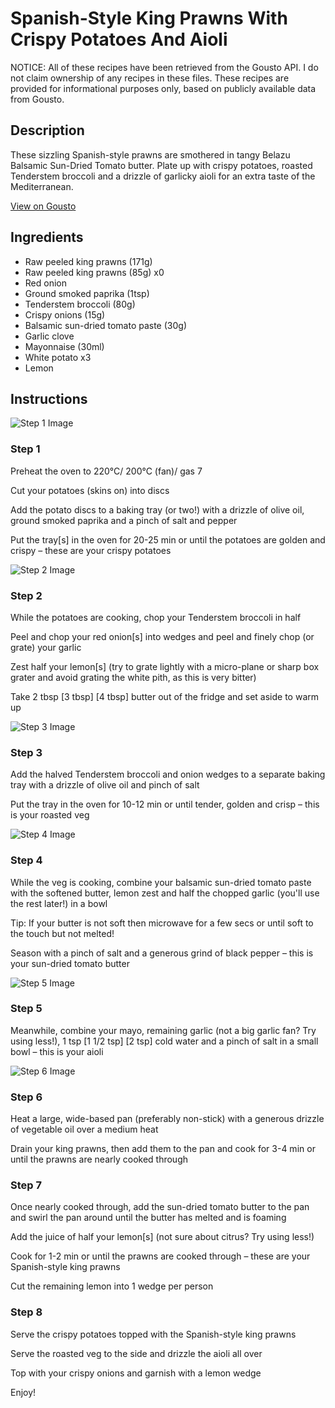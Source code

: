 # Spanish-Style King Prawns With Crispy Potatoes And Aioli

NOTICE: All of these recipes have been retrieved from the Gousto API. I do not claim ownership of any recipes in these files. These recipes are provided for informational purposes only, based on publicly available data from Gousto.

## Description

These sizzling Spanish-style prawns are smothered in tangy Belazu Balsamic Sun-Dried Tomato butter. Plate up with crispy potatoes, roasted Tenderstem broccoli and a drizzle of garlicky aioli for an extra taste of the Mediterranean. 



[View on Gousto](https://www.gousto.co.uk/recipes/cookbook/spanish-style-prawns-with-crispy-potatoes-tenderstem-aioli)

## Ingredients

- Raw peeled king prawns (171g)
- Raw peeled king prawns (85g) x0
- Red onion
- Ground smoked paprika (1tsp)
- Tenderstem broccoli (80g)
- Crispy onions (15g)
- Balsamic sun-dried tomato paste (30g)
- Garlic clove
- Mayonnaise (30ml)
- White potato x3
- Lemon

## Instructions

![Step 1 Image](https://production-media.gousto.co.uk/cms/recipe-step-image/Step-1-1682082755897-x200.jpg)

### Step 1

Preheat the oven to 220°C/ 200°C (fan)/ gas 7

Cut your potatoes (skins on) into discs

Add the potato discs to a baking tray (or two!) with a drizzle of olive oil, ground smoked paprika and a pinch of salt and pepper

Put the tray[s] in the oven for 20-25 min or until the potatoes are golden and crispy – these are your crispy potatoes

![Step 2 Image](https://production-media.gousto.co.uk/cms/recipe-step-image/Step-2-1682082760662-x200.jpg)

### Step 2

While the potatoes are cooking, chop your Tenderstem broccoli in half

Peel and chop your red onion[s] into wedges and peel and finely chop (or grate) your garlic

Zest half your lemon[s] (try to grate lightly with a micro-plane or sharp box grater and avoid grating the white pith, as this is very bitter)

Take 2 tbsp<span class="text-danger"> <span class="text-purple">[3 tbsp]</span> [4 tbsp]</span> butter out of the fridge and set aside to warm up

![Step 3 Image](https://production-media.gousto.co.uk/cms/recipe-step-image/Step-3-1682082765978-x200.jpg)

### Step 3

Add the halved Tenderstem broccoli and onion wedges to a separate baking tray with a drizzle of olive oil and pinch of salt

Put the tray in the oven for 10-12 min or until tender, golden and crisp – this is your roasted veg

![Step 4 Image](https://production-media.gousto.co.uk/cms/recipe-step-image/Step-4-1682082769746-x200.jpg)

### Step 4

While the veg is cooking, combine your balsamic sun-dried tomato paste with the softened butter, lemon zest and half the chopped garlic (you'll use the rest later!) in a bowl

Tip: If your butter is not soft then microwave for a few secs or until soft to the touch but not melted!

Season with a pinch of salt and a generous grind of black pepper – this is your sun-dried tomato butter

![Step 5 Image](https://production-media.gousto.co.uk/cms/recipe-step-image/Step-5-1682082774007-x200.jpg)

### Step 5

Meanwhile, combine your mayo, remaining garlic (not a big garlic fan? Try using less!), 1 tsp <span class="text-purple">[1 1/2 tsp] </span><span class="text-danger">[2 tsp]</span> cold water and a pinch of salt in a small bowl – this is your aioli

![Step 6 Image](https://production-media.gousto.co.uk/cms/recipe-step-image/Step-6-1682082777988-x200.jpg)

### Step 6

Heat a large, wide-based pan (preferably non-stick) with a generous drizzle of vegetable oil over a medium heat

Drain your king prawns, then add them to the pan and cook for 3-4 min or until the prawns are nearly cooked through

### Step 7

Once nearly cooked through, add the sun-dried tomato butter to the pan and swirl the pan around until the butter has melted and is foaming

Add the juice of half your lemon[s] (not sure about citrus? Try using less!)

Cook for 1-2 min or until the prawns are cooked through – these are your Spanish-style king prawns

Cut the remaining lemon into 1 wedge per person

### Step 8

Serve the crispy potatoes topped with the Spanish-style king prawns

Serve the roasted veg to the side and drizzle the aioli all over

Top with your crispy onions and garnish with a lemon wedge

Enjoy!


